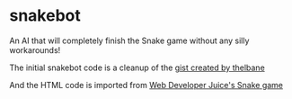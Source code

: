 # snakebot

An AI that will completely finish the Snake game without any silly workarounds!

The initial snakebot code is a cleanup of the [gist created by thelbane](https://gist.github.com/thelbane/2667910)

And the HTML code is imported from [Web Developer Juice's Snake game](http://www.webdeveloperjuice.com/demos/jquery/snake_jquery.html)
